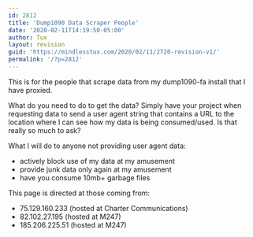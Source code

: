 ```yaml
---
id: 2812
title: 'Dump1090 Data Scraper People'
date: '2020-02-11T14:19:50-05:00'
author: Tux
layout: revision
guid: 'https://mindlesstux.com/2020/02/11/2720-revision-v1/'
permalink: '/?p=2812'
---
```


This is for the people that scrape data from my dump1090-fa install that I have proxied.

What do you need to do to get the data? Simply have your project when requesting data to send a user agent string that contains a URL to the location where I can see how my data is being consumed/used. Is that really so much to ask?

What I will do to anyone not providing user agent data:

- actively block use of my data at my amusement
- provide junk data only again at my amusement
- have you consume 10mb+ garbage files

This page is directed at those coming from:

- 75.129.160.233 (hosted at Charter Communications)
- 82.102.27.195 (hosted at M247)
- 185.206.225.51 (hosted at M247)